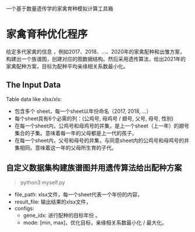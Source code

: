 一个基于数量遗传学的家禽育种模拟计算工具箱

# 家禽育种优化程序

给定多代家禽的信息 ，例如2017、2018、...、2020年的家禽配种和出雏方案，构建出一个族谱图，创建对应的图数据结构。然后采用遗传算法，给出2021年的家禽配种方案，目标为配种平均亲缘相关系数最小化。

## The Input Data

Table data like xlsx/xls:
- 包含多个 sheet，每一个sheet以年份命名（2017, 2018, ...）
- 每个sheet具有6个必需的列：(公鸡号, 母鸡号 / 翅号, 父号, 母号, 性别)
- 在每一个sheet内，公鸡号和母鸡号的并集，是上一个sheet（上一年）的翅号集合的子集。意味着每一年的父母都是上一代的孩子。
- 在每一个sheet内，父号和母号的并集，与同意sheet内的公鸡号和母鸡号的并集相同。意味着这一年的父母所生育的子代。

## 自定义数据集构建族谱图并用遗传算法给出配种方案
> python3 myself.py
- file_path: xlsx文件，每一个sheet代表一个年份的内容， 
- result_file: 输出结果的xlsx文件， 
- configs:
  - gene_idx: 进行配种的目标年份 。
  - mode: [min, max]，优化目标，亲缘相关系数最小化 / 最大化。
